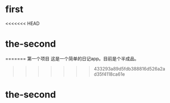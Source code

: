 # first
<<<<<<< HEAD
# the-second
=======
第一个项目
这是一个简单的日记app。目前是个半成品。
>>>>>>> 433293a89d5fdb388816d526a2ad35f4118ca61e
# the-second
